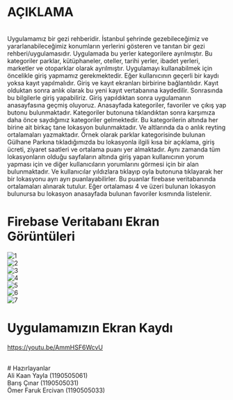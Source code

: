 # AÇIKLAMA
<br/>
Uygulamamız bir gezi rehberidir. İstanbul şehrinde gezebileceğimiz ve yararlanabileceğimiz konumların yerlerini gösteren ve tanıtan bir gezi rehberi/uygulamasıdır. Uygulamada bu yerler kategorilere ayrılmıştır. Bu kategoriler parklar, kütüphaneler, oteller, tarihi yerler, ibadet yerleri, marketler ve otoparklar olarak ayrılmıştır. Uygulamayı kullanabilmek için öncelikle giriş yapmamız gerekmektedir. Eğer kullanıcının geçerli bir kaydı yoksa kayıt yapılmalıdır. Giriş ve kayıt ekranları birbirine bağlantılıdır. Kayıt olduktan sonra anlık olarak bu yeni kayıt vertabanına kaydedilir. Sonrasında bu bilgilerle giriş yapabiliriz. Giriş yapıldıktan sonra uygulamanın anasayfasına geçmiş oluyoruz. Anasayfada kategoriler, favoriler ve çıkış yap butonu bulunmaktadır. Kategoriler butonuna tıklandıktan sonra karşımıza daha önce saydığımız kategoriler gelmektedir. Bu kategorilerin altında her birine ait birkaç tane lokasyon bulunmaktadır. Ve altlarında da o anlık reyting ortalamaları yazmaktadır. Örnek olarak parklar kategorisinde bulunan Gülhane Parkına tıkladığımızda bu lokasyonla ilgili kısa bir açıklama, giriş ücreti, ziyaret saatleri ve ortalama puanı yer almaktadır. Aynı zamanda tüm lokasyonların olduğu sayfaların altında giriş yapan kullanıcının yorum yapması için ve diğer kullanıcıların yorumlarını görmesi için bir alan bulunmaktadır. Ve kullanıcılar yıldızlara tıklayıp oyla butonuna tıklayarak her bir lokasyonu ayrı ayrı puanlayabilirler. Bu puanlar firebase veritabanında ortalamaları alınarak tutulur. Eğer ortalaması 4 ve üzeri bulunan lokasyon bulunursa bu lokasyon anasayfada bulunan favoriler kısmında listelenir.

# Firebase Veritabanı Ekran Görüntüleri

![1](https://user-images.githubusercontent.com/102831736/172831889-7bf87270-87a4-419d-adf2-4a6a3971e9b7.png)
<br/>
![2](https://user-images.githubusercontent.com/102831736/172831922-64cf9f6e-b72d-46b4-bd20-f2d4d835e176.png)
<br/>
![3](https://user-images.githubusercontent.com/102831736/172831946-6ea871df-5b8f-4699-adfd-678b42712905.png)
<br/>
![4](https://user-images.githubusercontent.com/102831736/172831966-8ce2e502-b9ca-4f1f-8061-1a6e97fba270.png)
<br/>
![5](https://user-images.githubusercontent.com/102831736/172831968-29021d20-2d0c-4709-a856-3d9c2dd3bae5.png)
<br/>
![6](https://user-images.githubusercontent.com/102831736/172831978-c56b7de2-56d8-4c84-8b73-3dce2ef9bf48.png)
<br/>
![7](https://user-images.githubusercontent.com/102831736/172835587-bd182564-4bf0-4868-936e-c37cb5db6dfa.png)
<br/>

# Uygulamamızın Ekran Kaydı

https://youtu.be/AmmHSF6WcvU

<br/>
# Hazırlayanlar
<br/>
Ali Kaan Yayla (1190505061)
<br/>
Barış Çınar (1190505031)
<br/>
Ömer Faruk Ercivan (1190505033)
